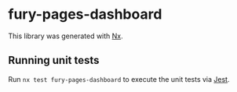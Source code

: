 # fury-pages-dashboard

This library was generated with [Nx](https://nx.dev).


## Running unit tests

Run `nx test fury-pages-dashboard` to execute the unit tests via [Jest](https://jestjs.io).


